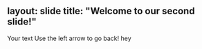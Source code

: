 layout: slide
title: "Welcome to our second slide!"
---
Your text
Use the left arrow to go back!
hey
 
